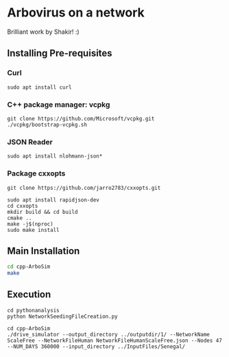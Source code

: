 # Arbovirus on a network

Brilliant work by Shakir! :)

## Installing Pre-requisites

### Curl
```
sudo apt install curl
```

### C++ package manager: vcpkg

```
git clone https://github.com/Microsoft/vcpkg.git
./vcpkg/bootstrap-vcpkg.sh
```

### JSON Reader
```
sudo apt install nlohmann-json*
```
	
### Package cxxopts


```
git clone https://github.com/jarro2783/cxxopts.git

sudo apt install rapidjson-dev	
cd cxxopts
mkdir build && cd build
cmake ..
make -j$(nproc)
sudo make install
```

## Main Installation

```bash
cd cpp-ArboSim
make
```

## Execution

```
cd pythonanalysis
python NetworkSeedingFileCreation.py
```

```
cd cpp-ArboSim
./drive_simulator --output_directory ../outputdir/1/ --NetworkName ScaleFree --NetworkFileHuman NetworkFileHumanScaleFree.json --Nodes 47 --NUM_DAYS 360000 --input_directory ../InputFiles/Senegal/
```